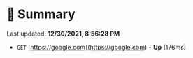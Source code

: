# 📖 Summary
Last updated: **12/30/2021, 8:56:28 PM**

- `GET` [https://google.com](https://google.com) - **Up** (176ms)
